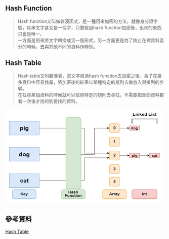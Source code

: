 ## Hash Function
> Hash function又叫做雜湊函式，是一種用來加密的方法，就像身分證字號，每串文字甚至是一個字，只要經過hash function加密後，出來的東西只會是唯一。</br>
一方面是用來將文字轉換成另一個形式，另一方面更是為了防止在做資料區分的時候，去與其他不同的資料作辨別。

## Hash Table
> Hash table又叫雜湊表，當文字經過hash function去加密之後，為了在眾多資料中容易找尋，將加密後的結果以某種特定的規則去做放入與排列的步驟。</br>
在找尋某個資料的時候就可以依照特定的規則去尋找，不需要把全部資料都看一次後才找的到要找的資料。

<img src="/pic/hash_table.png" width="500" height="300">

## 參考資料
[Hash Table](https://zh.wikipedia.org/zh-tw/%E5%93%88%E5%B8%8C%E8%A1%A8)
